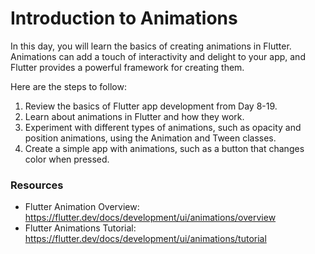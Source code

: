 # Introduction to Animations

In this day, you will learn the basics of creating animations in Flutter. Animations can add a touch of interactivity and delight to your app, and Flutter provides a powerful framework for creating them.

Here are the steps to follow:

1. Review the basics of Flutter app development from Day 8-19.
2. Learn about animations in Flutter and how they work.
3. Experiment with different types of animations, such as opacity and position animations, using the Animation and Tween classes.
4. Create a simple app with animations, such as a button that changes color when pressed.

### Resources

- Flutter Animation Overview: https://flutter.dev/docs/development/ui/animations/overview
- Flutter Animations Tutorial: https://flutter.dev/docs/development/ui/animations/tutorial